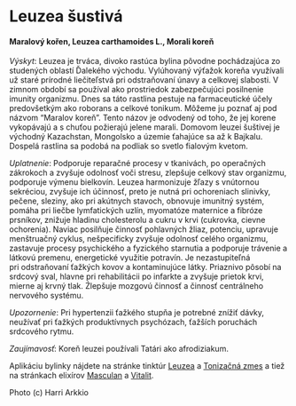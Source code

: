 Leuzea šustivá
==============

#### Maralový kořen, Leuzea carthamoides L., Morali koreň

*Výskyt*: Leuzea je trváca, divoko rastúca bylina pôvodne pochádzajúca zo
studených oblastí Ďalekého východu. Vylúhovaný výťažok koreňa využívali už staré
prírodné liečiteľstvá pri odstraňovaní únavy a celkovej slabosti. V zimnom
období sa používal ako prostriedok zabezpečujúci posilnenie imunity organizmu.
Dnes sa táto rastlina pestuje na farmaceutické účely predovšetkým ako roborans a
celkové tonikum. Môžeme ju poznať aj pod názvom “Maralov koreň”. Tento názov je
odvodený od toho, že jej korene vykopávajú a s chuťou požierajú jelene marali.
Domovom leuzei šuštivej je východný Kazachstan, Mongolsko a územie ťahajúce sa
až k Bajkalu. Dospelá rastlina sa podobá na podliak so svetlo fialovým kvetom.

*Uplatnenie*: Podporuje reparačné procesy v tkanivách, po operačných zákrokoch
a zvyšuje odolnosť voči stresu, zlepšuje celkový stav organizmu, podporuje
výmenu bielkovín. Leuzea harmonizuje žľazy s vnútornou sekréciou, zvyšuje ich
účinnosť, preto je nutná pri ochoreniach slinivky, pečene, sleziny, ako pri
akútnych stavoch, obnovuje imunitný systém, pomáha pri liečbe lymfatických
uzlín, myomatóze maternice a fibróze prsníkov, znižuje hladinu cholesterolu a
cukru v krvi (cukrovka, cievne ochorenia). Naviac posilňuje činnosť pohlavných
žliaz, potenciu, upravuje menštruačný cyklus, nešpecificky zvyšuje odolnosť
celého organizmu,  zastavuje procesy psychického a fyzického starnutia
a podporuje trávenie a látkovú premenu, energetické využitie potravín. Je
nezastupiteľná pri odstraňovaní ťažkých kovov a kontaminujúce látky. Priaznivo
pôsobí na srdcový sval, hlavne pri rehabilitácii po infarkte a zvyšuje prietok
krvi, mierne aj krvný tlak. Źlepšuje mozgovú činnosť a činnosť centrálneho
nervového systému.

*Upozornenie*: Pri hypertenzii ťažkého stupňa je potrebné znížiť dávky, neužívať
pri ťažkých produktívnych psychózach, ťažších poruchách srdcového rytmu.

*Zaujímavosť*: Koreň leuzei používali Tatári ako afrodiziakum.

Aplikáciu bylinky nájdete na stránke tinktúr
[Leuzea](/sip/tinktury/leuzea) a
[Tonizačná zmes](/sip/tinktury/zmes-tonizacna) a tiež na stránkach elixírov
[Masculan](/sip/elixiry/masculan) a [Vitalit](/sip/elixiry/vitalit).

Photo (c) Harri Arkkio
